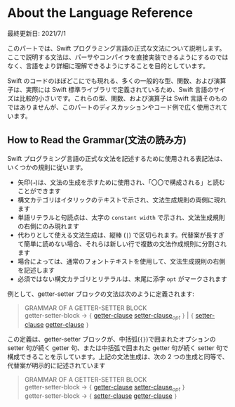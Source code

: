 # About the Language Reference

最終更新日: 2021/7/1

このパートでは、Swift プログラミング言語の正式な文法について説明します。ここで説明する文法は、パーサやコンパイラを直接実装できるようにするのではなく、言語をより詳細に理解できるようにすることを目的としています。

Swift のコードのほぼどこにでも現れる、多くの一般的な型、関数、および演算子は、実際には Swift 標準ライブラリで定義されているため、Swift 言語のサイズは比較的小さいです。これらの型、関数、および演算子は Swift 言語そのものではありませんが、このパートのディスカッションやコード例で広く使用されています。

## How to Read the Grammar\(文法の読み方\)

Swift プログラミング言語の正式な文法を記述するために使用される表記法は、いくつかの規則に従います。

* 矢印\(`→`\)は、文法の生成を示すために使用され、「〇〇で構成される」と読むことができます
* 構文カテゴリはイタリックのテキストで示され、文法生成規則の両側に現れます
* 単語リテラルと句読点は、太字の `constant width` で示され、文法生成規則の右側にのみ現れます
* 代わりとして使える文法生成は、縦棒 \(`|`\) で区切られます。代替案が長すぎて簡単に読めない場合、それらは新しい行で複数の文法作成規則に分割されます
* 場合によっては、通常のフォントテキストを使用して、文法生成規則の右側を記述します
* 必須ではない構文カテゴリとリテラルは、末尾に添字 `opt` がマークされます

例として、getter-setter ブロックの文法は次のように定義されます:

> GRAMMAR OF A GETTER-SETTER BLOCK  
> getter-setter-block → `{` [getter-clause](https://docs.swift.org/swift-book/ReferenceManual/Declarations.html#grammar_getter-clause)  [setter-clause](https://docs.swift.org/swift-book/ReferenceManual/Declarations.html#grammar_setter-clause)<sub>*opt*</sub> `}` \|  `{` [setter-clause](https://docs.swift.org/swift-book/ReferenceManual/Declarations.html#grammar_setter-clause)  [getter-clause](https://docs.swift.org/swift-book/ReferenceManual/Declarations.html#grammar_getter-clause)  `}`

この定義は、getter-setter ブロックが、中括弧\(`{}`\)で囲まれたオプションの setter 句が続く getter 句、または中括弧で囲まれた getter 句が続く setter 句で構成できることを示しています。上記の文法生成は、次の 2 つの生成と同等で、代替案が明示的に記述されています

> GRAMMAR OF A GETTER-SETTER BLOCK  
> getter-setter-block → `{` [getter-clause](https://docs.swift.org/swift-book/ReferenceManual/Declarations.html#grammar_getter-clause)  [setter-clause](https://docs.swift.org/swift-book/ReferenceManual/Declarations.html#grammar_setter-clause)<sub>*opt*</sub> `}`   
> getter-setter-block → `{` [setter-clause](https://docs.swift.org/swift-book/ReferenceManual/Declarations.html#grammar_setter-clause)  [getter-clause](https://docs.swift.org/swift-book/ReferenceManual/Declarations.html#grammar_getter-clause)  `}`
